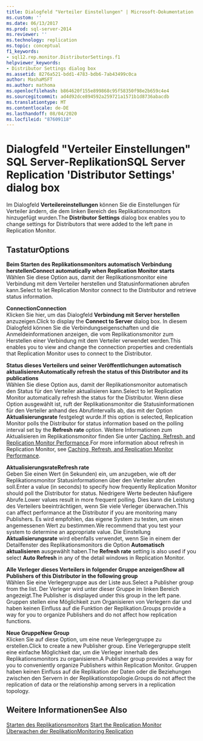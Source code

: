```yaml
---
title: Dialogfeld "Verteiler Einstellungen" | Microsoft-Dokumentation
ms.custom: ''
ms.date: 06/13/2017
ms.prod: sql-server-2014
ms.reviewer: ''
ms.technology: replication
ms.topic: conceptual
f1_keywords:
- sql12.rep.monitor.DistributorSettings.f1
helpviewer_keywords:
- Distributor Settings dialog box
ms.assetid: 8276a521-bdd1-4783-bdb6-7ab43499c0ca
author: MashaMSFT
ms.author: mathoma
ms.openlocfilehash: b864620f155e899868c95f58350f98e2b659c4e4
ms.sourcegitcommit: ad4d92dce894592a259721a1571b1d8736abacdb
ms.translationtype: MT
ms.contentlocale: de-DE
ms.lasthandoff: 08/04/2020
ms.locfileid: "87609118"
---
```

# <a name="sql-server-replication-distributor-settings-dialog-box"></a><span data-ttu-id="ec737-102">Dialogfeld "Verteiler Einstellungen" SQL Server-Replikation</span><span class="sxs-lookup"><span data-stu-id="ec737-102">SQL Server Replication 'Distributor Settings' dialog box</span></span>
  <span data-ttu-id="ec737-103">Im Dialogfeld **Verteilereinstellungen** können Sie die Einstellungen für Verteiler ändern, die dem linken Bereich des Replikationsmonitors hinzugefügt wurden.</span><span class="sxs-lookup"><span data-stu-id="ec737-103">The **Distributor Settings** dialog box enables you to change settings for Distributors that were added to the left pane in Replication Monitor.</span></span>  
  
## <a name="options"></a><span data-ttu-id="ec737-104">Tastatur</span><span class="sxs-lookup"><span data-stu-id="ec737-104">Options</span></span>  
 <span data-ttu-id="ec737-105">**Beim Starten des Replikationsmonitors automatisch Verbindung herstellen**</span><span class="sxs-lookup"><span data-stu-id="ec737-105">**Connect automatically when Replication Monitor starts**</span></span>  
 <span data-ttu-id="ec737-106">Wählen Sie diese Option aus, damit der Replikationsmonitor eine Verbindung mit dem Verteiler herstellen und Statusinformationen abrufen kann.</span><span class="sxs-lookup"><span data-stu-id="ec737-106">Select to let Replication Monitor connect to the Distributor and retrieve status information.</span></span>  
  
 <span data-ttu-id="ec737-107">**Connection**</span><span class="sxs-lookup"><span data-stu-id="ec737-107">**Connection**</span></span>  
 <span data-ttu-id="ec737-108">Klicken Sie hier, um das Dialogfeld **Verbindung mit Server herstellen** anzuzeigen.</span><span class="sxs-lookup"><span data-stu-id="ec737-108">Click to display the **Connect to Server** dialog box.</span></span> <span data-ttu-id="ec737-109">In diesem Dialogfeld können Sie die Verbindungseigenschaften und die Anmeldeinformationen anzeigen, die vom Replikationsmonitor zum Herstellen einer Verbindung mit dem Verteiler verwendet werden.</span><span class="sxs-lookup"><span data-stu-id="ec737-109">This enables you to view and change the connection properties and credentials that Replication Monitor uses to connect to the Distributor.</span></span>  
  
 <span data-ttu-id="ec737-110">**Status dieses Verteilers und seiner Veröffentlichungen automatisch aktualisieren**</span><span class="sxs-lookup"><span data-stu-id="ec737-110">**Automatically refresh the status of this Distributor and its publications**</span></span>  
 <span data-ttu-id="ec737-111">Wählen Sie diese Option aus, damit der Replikationsmonitor automatisch den Status für den Verteiler aktualisieren kann.</span><span class="sxs-lookup"><span data-stu-id="ec737-111">Select to let Replication Monitor automatically refresh the status for the Distributor.</span></span> <span data-ttu-id="ec737-112">Wenn diese Option ausgewählt ist, ruft der Replikationsmonitor die Statusinformationen für den Verteiler anhand des Abrufintervalls ab, das mit der Option **Aktualisierungsrate** festgelegt wurde.</span><span class="sxs-lookup"><span data-stu-id="ec737-112">If this option is selected, Replication Monitor polls the Distributor for status information based on the polling interval set by the **Refresh rate** option.</span></span> <span data-ttu-id="ec737-113">Weitere Informationen zum Aktualisieren im Replikationsmonitor finden Sie unter [Caching, Refresh, and Replication Monitor Performance](monitor/caching-refresh-and-replication-monitor-performance.md).</span><span class="sxs-lookup"><span data-stu-id="ec737-113">For more information about refresh in Replication Monitor, see [Caching, Refresh, and Replication Monitor Performance](monitor/caching-refresh-and-replication-monitor-performance.md).</span></span>  
  
 <span data-ttu-id="ec737-114">**Aktualisierungsrate**</span><span class="sxs-lookup"><span data-stu-id="ec737-114">**Refresh rate**</span></span>  
 <span data-ttu-id="ec737-115">Geben Sie einen Wert (in Sekunden) ein, um anzugeben, wie oft der Replikationsmonitor Statusinformationen über den Verteiler abrufen soll.</span><span class="sxs-lookup"><span data-stu-id="ec737-115">Enter a value (in seconds) to specify how frequently Replication Monitor should poll the Distributor for status.</span></span> <span data-ttu-id="ec737-116">Niedrigere Werte bedeuten häufigere Abrufe.</span><span class="sxs-lookup"><span data-stu-id="ec737-116">Lower values result in more frequent polling.</span></span> <span data-ttu-id="ec737-117">Dies kann die Leistung des Verteilers beeinträchtigen, wenn Sie viele Verleger überwachen.</span><span class="sxs-lookup"><span data-stu-id="ec737-117">This can affect performance at the Distributor if you are monitoring many Publishers.</span></span> <span data-ttu-id="ec737-118">Es wird empfohlen, das eigene System zu testen, um einen angemessenen Wert zu bestimmen.</span><span class="sxs-lookup"><span data-stu-id="ec737-118">We recommend that you test your system to determine an appropriate value.</span></span> <span data-ttu-id="ec737-119">Die Einstellung **Aktualisierungsrate** wird ebenfalls verwendet, wenn Sie in einem der Detailfenster des Replikationsmonitors die Option **Automatisch aktualisieren** ausgewählt haben.</span><span class="sxs-lookup"><span data-stu-id="ec737-119">The **Refresh rate** setting is also used if you select **Auto Refresh** in any of the detail windows in Replication Monitor.</span></span>  
  
 <span data-ttu-id="ec737-120">**Alle Verleger dieses Verteilers in folgender Gruppe anzeigen**</span><span class="sxs-lookup"><span data-stu-id="ec737-120">**Show all Publishers of this Distributor in the following group**</span></span>  
 <span data-ttu-id="ec737-121">Wählen Sie eine Verlegergruppe aus der Liste aus.</span><span class="sxs-lookup"><span data-stu-id="ec737-121">Select a Publisher group from the list.</span></span> <span data-ttu-id="ec737-122">Der Verleger wird unter dieser Gruppe im linken Bereich angezeigt.</span><span class="sxs-lookup"><span data-stu-id="ec737-122">The Publisher is displayed under this group in the left pane.</span></span> <span data-ttu-id="ec737-123">Gruppen stellen eine Möglichkeit zum Organisieren von Verlegern dar und haben keinen Einfluss auf die Funktion der Replikation.</span><span class="sxs-lookup"><span data-stu-id="ec737-123">Groups provide a way for you to organize Publishers and do not affect how replication functions.</span></span>  
  
 <span data-ttu-id="ec737-124">**Neue Gruppe**</span><span class="sxs-lookup"><span data-stu-id="ec737-124">**New Group**</span></span>  
 <span data-ttu-id="ec737-125">Klicken Sie auf diese Option, um eine neue Verlegergruppe zu erstellen.</span><span class="sxs-lookup"><span data-stu-id="ec737-125">Click to create a new Publisher group.</span></span> <span data-ttu-id="ec737-126">Eine Verlegergruppe stellt eine einfache Möglichkeit dar, um die Verleger innerhalb des Replikationsmonitors zu organisieren.</span><span class="sxs-lookup"><span data-stu-id="ec737-126">A Publisher group provides a way for you to conveniently organize Publishers within Replication Monitor.</span></span> <span data-ttu-id="ec737-127">Gruppen haben keinen Einfluss auf die Replikation der Daten oder die Beziehungen zwischen den Servern in der Replikationstopologie.</span><span class="sxs-lookup"><span data-stu-id="ec737-127">Groups do not affect the replication of data or the relationship among servers in a replication topology.</span></span>  
  
## <a name="see-also"></a><span data-ttu-id="ec737-128">Weitere Informationen</span><span class="sxs-lookup"><span data-stu-id="ec737-128">See Also</span></span>  
 <span data-ttu-id="ec737-129">[Starten des Replikationsmonitors](monitor/start-the-replication-monitor.md) </span><span class="sxs-lookup"><span data-stu-id="ec737-129">[Start the Replication Monitor](monitor/start-the-replication-monitor.md) </span></span>  
 [<span data-ttu-id="ec737-130">Überwachen der Replikation</span><span class="sxs-lookup"><span data-stu-id="ec737-130">Monitoring Replication</span></span>](monitoring-replication.md)  
  
  
